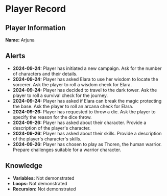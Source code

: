 # Player Record

## Player Information
**Name:** Arjuna

## Alerts
- **2024-09-24:** Player has initiated a new campaign. Ask for the number of characters and their details.
- **2024-09-24:** Player has asked Elara to use her wisdom to locate the sorcerer. Ask the player to roll a wisdom check for Elara.
- **2024-09-24:** Player has decided to travel to the dark tower. Ask the player to roll a survival check for the journey.
- **2024-09-24:** Player has asked if Elara can break the magic protecting the base. Ask the player to roll an arcana check for Elara.
- **2024-09-26:** Player has requested to throw a die. Ask the player to specify the reason for the dice throw.
- **2024-09-26:** Player has asked about their character. Provide a description of the player's character.
- **2024-09-26:** Player has asked about their skills. Provide a description of the player's character's skills.
- **2024-09-26:** Player has chosen to play as Thoren, the human warrior. Prepare challenges suitable for a warrior character.

## Knowledge
- **Variables:** Not demonstrated
- **Loops:** Not demonstrated
- **Recursion:** Not demonstrated

